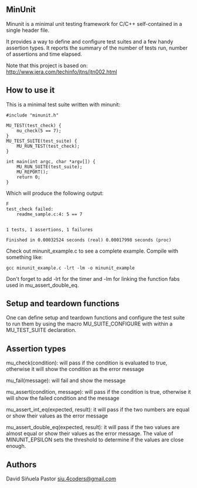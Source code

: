 ## MinUnit

Minunit is a minimal unit testing framework for C/C++ self-contained in a
single header file.

It provides a way to define and configure test suites and a few handy assertion
types.  It reports the summary of the number of tests run, number of assertions
and time elapsed.

Note that this project is based on:
http://www.jera.com/techinfo/jtns/jtn002.html

## How to use it

This is a minimal test suite written with minunit:

	#include "minunit.h"

	MU_TEST(test_check) {
		mu_check(5 == 7);
	}
	MU_TEST_SUITE(test_suite) {
		MU_RUN_TEST(test_check);
	}

	int main(int argc, char *argv[]) {
		MU_RUN_SUITE(test_suite);
		MU_REPORT();
		return 0;
	}

Which will produce the following output:

	F
	test_check failed:
		readme_sample.c:4: 5 == 7


	1 tests, 1 assertions, 1 failures

	Finished in 0.00032524 seconds (real) 0.00017998 seconds (proc)

Check out minunit_example.c to see a complete example. Compile with something
like:

	gcc minunit_example.c -lrt -lm -o minunit_example

Don't forget to add -lrt for the timer and -lm for linking the function fabs
used in mu_assert_double_eq.

## Setup and teardown functions

One can define setup and teardown functions and configure the test suite to run
them by using the macro MU_SUITE_CONFIGURE with within a MU_TEST_SUITE
declaration.

## Assertion types

mu_check(condition): will pass if the condition is evaluated to true, otherwise
it will show the condition as the error message

mu_fail(message): will fail and show the message

mu_assert(condition, message): will pass if the condition is true, otherwise it
will show the failed condition and the message

mu_assert_int_eq(expected, result): it will pass if the two numbers are
equal or show their values as the error message

mu_assert_double_eq(expected, result): it will pass if the two values
are almost equal or show their values as the error message. The value of
MINUNIT_EPSILON sets the threshold to determine if the values are close enough.

## Authors

David Siñuela Pastor <siu.4coders@gmail.com>
